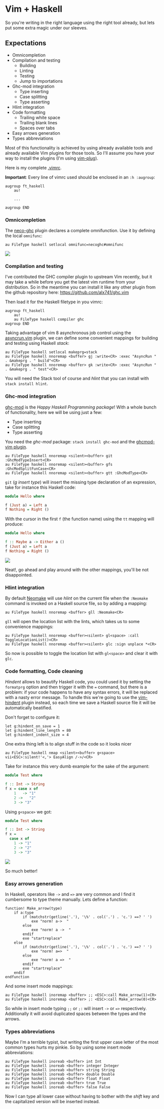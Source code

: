 # Vim + Haskell

So you're writing in the right language using the right tool already, but lets
put some extra magic under our sleeves.


## Expectations

* Omnicompletion
* Compilation and testing
    * Building
    * Linting
    * Testing
    * Jump to importations
* Ghc-mod integration
    * Type inserting
    * Case splitting
    * Type asserting
* Hlint integration
* Code formatting
    * Trailing white space
    * Trailing blank lines
    * Spaces over tabs
* Easy arrows generation
* Types abbreviations

Most of this functionality is achieved by using already available tools and
already available Vim plugins for those tools. So I'll assume you have your way
to install the plugins (I'm using
[vim-plug](https://github.com/junegunn/vim-plug)).

Here is my complete
[.vimrc](https://github.com/alx741/dotfiles/blob/master/nvim/.config/nvim/init.vim).


**Important**: Every line of vimrc used should be enclosed in an `:h :augroup`:

    augroup ft_haskell
        au!

        ...

    augroup END


### Omnicompletion

The [neco-ghc](https://github.com/eagletmt/neco-ghc) plugin declares a complete
omnifunction. Use it by defining the local `omnifunc`:

    au FileType haskell setlocal omnifunc=necoghc#omnifunc

![](./omni.gif)


### Compilation and testing

I've contributed the GHC compiler plugin to upstream Vim recently, but it may
take a while before you get the latest vim runtime from your distribution. So in
the meantime you can install it like any other plugin from the github repository
here: https://github.com/alx741/ghc.vim

Then load it for the Haskell filetype in you vimrc:

```vim
augroup ft_haskell
    au!
    au FileType haskell compiler ghc
augroup END
```

Taking advantage of vim 8 asynchronous job control using the
[asyncrun.vim](https://github.com/skywind3000/asyncrun.vim) plugin, we can
define some convenient mappings for building and testing using Haskell *stack*:

```vim
au FileType haskell setlocal makeprg=stack
au FileType haskell nnoremap <buffer> gj :write<CR> :exec "AsyncRun " . &makeprg . " build"<CR>
au FileType haskell nnoremap <buffer> gk :write<CR> :exec "AsyncRun " . &makeprg . " test"<CR>
```

You will need the Stack tool of course and *hlint* that you can install with
`stack install hlint`.


### Ghc-mod integration

[ghc-mod](https://hackage.haskell.org/package/ghc-mod) is the *Happy Haskell
Programming package*! With a whole bunch of functionality, here we will be using
just a few:

* Type inserting
* Case splitting
* Type asserting

You need the *ghc-mod* package: `stack install ghc-mod` and the [ghcmod-vim
plugin](https://github.com/eagletmt/ghcmod-vim).

    au FileType haskell nnoremap <silent><buffer> git :GhcModTypeInsert<CR>
    au FileType haskell nnoremap <silent><buffer> gfs :GhcModSplitFunCase<CR>
    au FileType haskell nnoremap <silent><buffer> gtt :GhcModType<CR>


`git` (*g insert type*) will insert the missing type declaration of an
expression, take for instance this Haskell code:

```haskell
module Hello where

f (Just a) = Left a
f Nothing = Right ()
```

With the cursor in the first `f` (the function name) using the `tt` mapping will
produce:

```haskell
module Hello where

f :: Maybe a -> Either a ()
f (Just a) = Left a
f Nothing = Right ()
```

![](./ghcmod.gif)

Neat!, go ahead and play around with the other mappings, you'll be not
disappointed.


### Hlint integration

By default [Neomake](https://github.com/neomake/neomake) will use *hlint* on the
current file when the `:Neomake` command is invoked on a Haskell source file, so
by adding a mapping:

```vim
au FileType haskell nnoremap <buffer> gll :Neomake<CR>
```

`gll` will open the location list with the lints, which takes us to some
convenience mappings:

```vim
au FileType haskell nnoremap <buffer><silent> gl<space> :call ToggleLocationList()<CR>
au FileType haskell nnoremap <buffer><silent> glc :sign unplace *<CR>
```

So now is possible to toggle the location list with `gl<space>` and clear it
with `glc`.


### Code formatting, Code cleaning

*Hindent* allows to beautify Haskell code, you could used it by setting the
`formatprg` option and then trigger it with the `=` command, but there is a
problem: if your code happens to have any syntax errors, it will be replaced
with a nasty error message. To handle this we're going to use the
[vim-hindent](https://github.com/alx741/vim-hindent) plugin instead, so each
time we save a Haskell source file it will be automatically beatified.

Don't forget to configure it:

```vim
let g:hindent_on_save = 1
let g:hindent_line_length = 80
let g:hindent_indent_size = 4
```

One extra thing left is to align stuff in the code so it looks nicer

```vim
au FileType haskell nmap <silent><buffer> g<space> vii<ESC>:silent!'<,'> EasyAlign /->/<CR>
```

Take for instance this very dumb example for the sake of the argument:

```Haskell
module Test where

f :: Int -> String
f x = case x of
    1   -> "1"
    2 ->   "2"
    3 -> "3"
```

Using `g<space>` we got:

```Haskell
module Test where

f :: Int -> String
f x =
  case x of
    1 -> "1"
    2 -> "2"
    3 -> "3"
```

![](./format.gif)

So much better!


### Easy arrows generation

In Haskell, operators like `->` and `=>` are very common and I find it
cumbersome to type theme manually. Lets define a function:

```vim
function! Make_arrow(type)
    if a:type
        if (matchstr(getline('.'), '\%' . col('.') . 'c.') ==? ' ')
            exe "norm! a->  "
        else
            exe "norm! a ->  "
        endif
        exe "startreplace"
    else
        if (matchstr(getline('.'), '\%' . col('.') . 'c.') ==? ' ')
            exe "norm! a=>  "
        else
            exe "norm! a =>  "
        endif
        exe "startreplace"
    endif
endfunction
```

And some insert mode mappings:

```vim
au FileType haskell inoremap <buffer> ;; <ESC>:call Make_arrow(1)<CR>
au FileType haskell inoremap <buffer> ;: <ESC>:call Make_arrow(0)<CR>
```

So while in insert mode typing `;;` or `;:` will insert `->` or `=>`
respectively. Additionally it will avoid duplicated spaces between the types and
the arrows.


### Types abbreviations

Maybe I'm a terrible typist, but writing the first upper case letter of the most
common types hurts my pinkie. So by using some insert mode abbreviations:

```vim
au FileType haskell inoreab <buffer> int Int
au FileType haskell inoreab <buffer> integer Integer
au FileType haskell inoreab <buffer> string String
au FileType haskell inoreab <buffer> double Double
au FileType haskell inoreab <buffer> float Float
au FileType haskell inoreab <buffer> true True
au FileType haskell inoreab <buffer> false False
```

Now I can type all lower case without having to bother with the *shift* key and
the capitalized version will be inserted instead.
